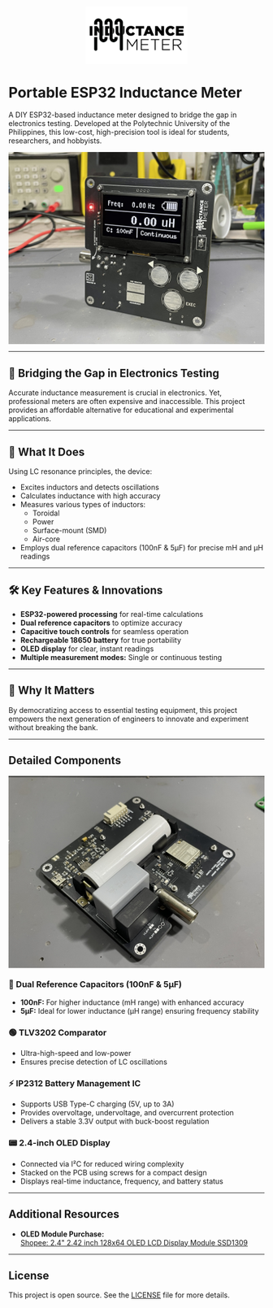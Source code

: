 <img src="logo.png" alt="Logo" style="max-width: 200px; display: block; margin: auto;" />

# Portable ESP32 Inductance Meter

A DIY ESP32-based inductance meter designed to bridge the gap in electronics testing. Developed at the Polytechnic University of the Philippines, this low-cost, high-precision tool is ideal for students, researchers, and hobbyists.

<img src="Photos/Overall%20Photos/IMG_5032.jpg" alt="Inductance Meter Overview" style="max-width: 100%; height: auto; display: block; margin: auto;" />

---

## 🔧 Bridging the Gap in Electronics Testing

Accurate inductance measurement is crucial in electronics. Yet, professional meters are often expensive and inaccessible. This project provides an affordable alternative for educational and experimental applications.

---

## 🚀 What It Does

Using LC resonance principles, the device:
- Excites inductors and detects oscillations
- Calculates inductance with high accuracy
- Measures various types of inductors:
  - Toroidal
  - Power
  - Surface-mount (SMD)
  - Air-core  
- Employs dual reference capacitors (100nF & 5µF) for precise mH and µH readings

---

## 🛠 Key Features & Innovations

- **ESP32-powered processing** for real-time calculations  
- **Dual reference capacitors** to optimize accuracy  
- **Capacitive touch controls** for seamless operation  
- **Rechargeable 18650 battery** for true portability  
- **OLED display** for clear, instant readings  
- **Multiple measurement modes:** Single or continuous testing

---

## 📌 Why It Matters

By democratizing access to essential testing equipment, this project empowers the next generation of engineers to innovate and experiment without breaking the bank.

---

## Detailed Components

<img src="Photos/Overall%20Photos/IMG_5031.jpg" alt="Detailed Components" style="max-width: 100%; height: auto; display: block; margin: auto;" />

### 🔧 Dual Reference Capacitors (100nF & 5µF)
- **100nF:** For higher inductance (mH range) with enhanced accuracy  
- **5µF:** Ideal for lower inductance (µH range) ensuring frequency stability

### 🟢 TLV3202 Comparator
- Ultra-high-speed and low-power
- Ensures precise detection of LC oscillations

### ⚡ IP2312 Battery Management IC
- Supports USB Type-C charging (5V, up to 3A)
- Provides overvoltage, undervoltage, and overcurrent protection
- Delivers a stable 3.3V output with buck-boost regulation

### 📟 2.4-inch OLED Display
- Connected via I²C for reduced wiring complexity
- Stacked on the PCB using screws for a compact design
- Displays real-time inductance, frequency, and battery status

---

## Additional Resources

- **OLED Module Purchase:**  
  [Shopee: 2.4" 2.42 inch 128x64 OLED LCD Display Module SSD1309](https://shopee.ph/2.4-2.42-inch-128x64-OLED-LCD-Display-Module-SSD1309-12864-7-Pin-SPI-IIC-I2C-Serial-Interface-for-Arduino-UNO-R3-C51-i.517103615.18774113725?sp_atk=a92714bc-abb0-4431-8565-57df95d88b4a&xptdk=a92714bc-abb0-4431-8565-57df95d88b4a)

---

## License

This project is open source. See the [LICENSE](LICENSE) file for more details.
